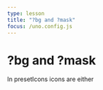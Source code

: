 ```yaml
---
type: lesson
title: "?bg and ?mask"
focus: /uno.config.js
---
```


# ?bg and ?mask

In presetIcons icons are either 
